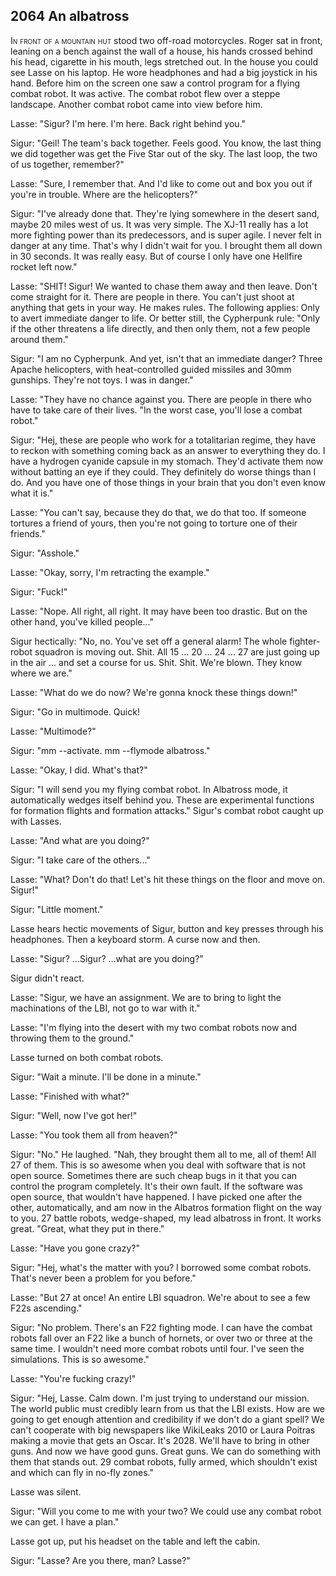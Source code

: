 
## **2064** An albatross

<span style="font-variant:small-caps;">In front of a mountain hut</span> stood two off-road motorcycles.
Roger sat in front, leaning on a bench against the wall of a house, his hands crossed behind his head, cigarette in his mouth, legs stretched out.
In the house you could see Lasse on his laptop.
He wore headphones and had a big joystick in his hand.
Before him on the screen one saw a control program for a flying combat robot.
It was active.
The combat robot flew over a steppe landscape.
Another combat robot came into view before him.

Lasse: "Sigur?
I'm here. I'm here.
Back right behind you."

Sigur: "Geil!
The team's back together.
Feels good.
You know, the last thing we did together was get the Five Star out of the sky.
The last loop, the two of us together, remember?"

Lasse: "Sure, I remember that.
And I'd like to come out and box you out if you're in trouble.
Where are the helicopters?"

Sigur: "I've already done that.
They're lying somewhere in the desert sand, maybe 20 miles west of us.
It was very simple.
The XJ-11 really has a lot more fighting power than its predecessors, and is super agile.
I never felt in danger at any time.
That's why I didn't wait for you.
I brought them all down in 30 seconds.
It was really easy.
But of course I only have one Hellfire rocket left now."

Lasse: "SHIT!
Sigur!
We wanted to chase them away and then leave.
Don't come straight for it.
There are people in there.
You can't just shoot at anything that gets in your way.
He makes rules.
The following applies: Only to avert immediate danger to life.
Or better still, the Cypherpunk rule: "Only if the other threatens a life directly, and then only them, not a few people around them."

Sigur: "I am no Cypherpunk.
And yet, isn't that an immediate danger?
Three Apache helicopters, with heat-controlled guided missiles and 30mm gunships.
They're not toys.
I was in danger."

Lasse: "They have no chance against you.
There are people in there who have to take care of their lives.
"In the worst case, you'll lose a combat robot."

Sigur: "Hej, these are people who work for a totalitarian regime, they have to reckon with something coming back as an answer to everything they do.
I have a hydrogen cyanide capsule in my stomach.
They'd activate them now without batting an eye if they could.
They definitely do worse things than I do.
And you have one of those things in your brain that you don't even know what it is."

Lasse: "You can't say, because they do that, we do that too.
If someone tortures a friend of yours, then you're not going to torture one of their friends."

Sigur: "Asshole."

Lasse: "Okay, sorry, I'm retracting the example."

Sigur: "Fuck!"

Lasse: "Nope.
All right, all right.
It may have been too drastic.
But on the other hand, you've killed people..."

Sigur hectically: "No, no.
You've set off a general alarm!
The whole fighter-robot squadron is moving out.
Shit.
All 15 ... 20 ... 24 ... 27 are just going up in the air ...
and set a course for us.
Shit.
Shit.
We're blown.
They know where we are."

Lasse: "What do we do now?
We're gonna knock these things down!"

Sigur: "Go in multimode. Quick!

Lasse: "Multimode?"

Sigur: "mm --activate.
mm --flymode albatross."

Lasse: "Okay, I did.
What's that?"

Sigur: "I will send you my flying combat robot.
In Albatross mode, it automatically wedges itself behind you.
These are experimental functions for formation flights and formation attacks."
Sigur's combat robot caught up with Lasses.

Lasse: "And what are you doing?"

Sigur: "I take care of the others..."

Lasse: "What?
Don't do that!
Let's hit these things on the floor and move on.
Sigur!"

Sigur: "Little moment."

Lasse hears hectic movements of Sigur, button and key presses through his headphones.
Then a keyboard storm.
A curse now and then.

Lasse: "Sigur?
...Sigur?
...what are you doing?"

Sigur didn't react.

Lasse: "Sigur, we have an assignment.
We are to bring to light the machinations of the LBI, not go to war with it."

Lasse: "I'm flying into the desert with my two combat robots now and throwing them to the ground."

Lasse turned on both combat robots.

Sigur: "Wait a minute.
I'll be done in a minute."

Lasse: "Finished with what?"

Sigur: "Well, now I've got her!"

Lasse: "You took them all from heaven?"

Sigur: "No."
He laughed.
"Nah, they brought them all to me, all of them!
All 27 of them.
This is so awesome when you deal with software that is not open source.
Sometimes there are such cheap bugs in it that you can control the program completely.
It's their own fault.
If the software was open source, that wouldn't have happened.
I have picked one after the other, automatically, and am now in the Albatros formation flight on the way to you.
27 battle robots, wedge-shaped, my lead albatross in front.
It works great.
"Great, what they put in there."

Lasse: "Have you gone crazy?"

Sigur: "Hej, what's the matter with you?
I borrowed some combat robots.
That's never been a problem for you before."

Lasse: "But 27 at once!
An entire LBI squadron.
We're about to see a few F22s ascending."

Sigur: "No problem.
There's an F22 fighting mode.
I can have the combat robots fall over an F22 like a bunch of hornets, or over two or three at the same time.
I wouldn't need more combat robots until four.
I've seen the simulations.
This is so awesome."

Lasse: "You're fucking crazy!"

Sigur: "Hej, Lasse.
Calm down.
I'm just trying to understand our mission.
The world public must credibly learn from us that the LBI exists.
How are we going to get enough attention and credibility if we don't do a giant spell?
We can't cooperate with big newspapers like WikiLeaks 2010 or Laura Poitras making a movie that gets an Oscar.
It's 2028. We'll have to bring in other guns.
And now we have good guns.
Great guns.
We can do something with them that stands out.
29 combat robots, fully armed, which shouldn't exist and which can fly in no-fly zones."

Lasse was silent.

Sigur: "Will you come to me with your two?
We could use any combat robot we can get.
I have a plan."

Lasse got up, put his headset on the table and left the cabin.

Sigur: "Lasse?
Are you there, man?
Lasse?"

